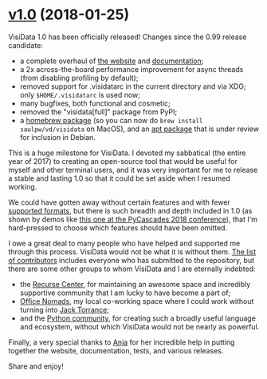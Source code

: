 # [v1.0](https://github.com/saulpw/visidata/releases/tag/v1.0) (2018-01-25)

VisiData 1.0 has been officially released!  Changes since the 0.99 release candidate:

- a complete overhaul of [the website](http://visidata.org) and [documentation](http://visidata.org/docs);
- a 2x across-the-board performance improvement for async threads (from disabling profiling by default);
- removed support for .visidatarc in the current directory and via XDG; only `$HOME/.visidatarc` is used now;
- many bugfixes, both functional and cosmetic;
- removed the "visidata[full]" package from PyPI;
- a [homebrew package](https://github.com/saulpw/homebrew-vd) (so you can now do `brew install saulpw/vd/visidata` on MacOS), and an [apt package](https://github.com/saulpw/deb-vd) that is under review for inclusion in Debian.

This is a huge milestone for VisiData.  I devoted my sabbatical (the entire year of 2017) to creating an open-source tool that would be useful for myself and other terminal users, and it was very important for me to release a stable and lasting 1.0 so that it could be set aside when I resumed working.

We could have gotten away without certain features and with fewer [supported formats](http://visidata.org/man#loaders), but there is such breadth and depth included in 1.0 (as shown by demos like [this one at the PyCascades 2018 conference](https://www.youtube.com/watch?v=N1CBDTgGtOU)), that I'm hard-pressed to choose which features should have been omitted.

I owe a great deal to many people who have helped and supported me through this process. VisiData would not be what it is without them.
[The list of contributors](http://visidata.org/about#credits) includes everyone who has submitted to the repository, but there are some other groups to whom VisiData and I are eternally indebted:

- the [Recurse Center](http://recurse.com), for maintaining an awesome space and incredibly supportive community that I am lucky to have become a part of;
- [Office Nomads](http://officenomads.com/), my local co-working space where I could work without turning into [Jack Torrance](https://www.youtube.com/watch?v=4lQ_MjU4QHw);
- and the [Python community](https://www.python.org/), for creating such a broadly useful language and ecosystem, without which VisiData would not be nearly as powerful.

Finally, a very special thanks to [Anja](https://github.com/anjakefala) for her incredible help in putting together the website, documentation, tests, and various releases.

Share and enjoy!
